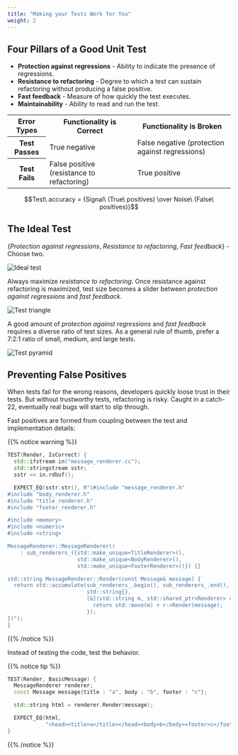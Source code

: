 ```yaml
---
title: "Making your Tests Work for You"
weight: 2
---
```


## Four Pillars of a Good Unit Test

- **Protection against regressions** - Ability to indicate the presence of regressions.
- **Resistance to refactoring** - Degree to which a test can sustain refactoring without producing
  a false positive.
- **Fast feedback** - Measure of how quickly the test executes.
- **Maintainability** - Ability to read and run the test.

<table>
  <tr>
    <th>Error Types</th>
    <th>Functionality is Correct</th>
    <th>Functionality is Broken</th>
  </tr>
  <tr>
    <th>Test Passes</th>
    <td>True negative</td>
    <td>False negative (protection against regressions)</td>
  </tr>
  <tr>
    <th>Test Fails</th>
    <td>False positive (resistance to refactoring)</td>
    <td>True positive</td>
  </tr>
</table>

$$Test\ accuracy = {Signal\ (True\ positives) \over Noise\ (False\ positives)}$$

## The Ideal Test

{*Protection against regressions*, *Resistance to refactoring*, *Fast feedback*} - Choose two. 

![Ideal test](/images/ideal_test.png)

Always maximize *resistance to refactoring*. Once resistance against refactoring is maximized, test 
size becomes a slider between *protection against regressions* and *fast feedback*.

![Test triangle](/images/test_triangle.png)

A good amount of *protection against regressions* and *fast feedback* requires a diverse ratio of 
test sizes. As a general rule of thumb, prefer a 7:2:1 ratio of small, medium, and large tests.

![Test pyramid](/images/test_pyramid.png)

## Preventing False Positives

When tests fail for the wrong reasons, developers quickly loose trust in their tests. But without 
trustworthy tests, refactoring is risky. Caught in a catch-22, eventually real bugs will start to 
slip through.

Fast positives are formed from coupling between the test and implementation details:

{{% notice warning %}}
```cpp
TEST(Render, IsCorrect) {
  std::ifstream in("message_renderer.cc");
  std::stringstream sstr;
  sstr << in.rdbuf();

  EXPECT_EQ(sstr.str(), R"(#include "message_renderer.h"
#include "body_renderer.h"
#include "title_renderer.h"
#include "footer_renderer.h"

#include <memory>
#include <numeric>
#include <string>

MessageRenderer::MessageRenderer()
    : sub_renderers_({std::make_unique<TitleRenderer>(),
                      std::make_unique<BodyRenderer>(),
                      std::make_unique<FooterRenderer>()}) {}

std::string MessageRenderer::Render(const Message& message) {
  return std::accumulate(sub_renderers_.begin(), sub_renderers_.end(),
                         std::string{},
                         [&](std::string m, std::shared_ptr<Renderer> r) {
                           return std::move(m) + r->Render(message);
                         });
})");
}
```
{{% /notice %}}

Instead of testing the code, test the behavior.

{{% notice tip %}}
```cpp
TEST(Render, BasicMessage) {
  MessageRenderer renderer;
  const Message message{title : "a", body : "b", footer : "c"};

  std::string html = renderer.Render(message);

  EXPECT_EQ(html,
            "<head><title>a</title></head><body>b</body><footer>c</footer>");
}
```
{{% /notice %}}
